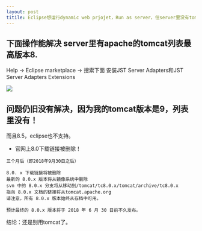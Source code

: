 ```yaml
---
layout: post
titile: Eclipse想运行dynamic web prjojet，Run as server，但server里没有tomcat选项
---
```


## 下面操作能解决 server里有apache的tomcat列表最高版本8.
Help → Eclipse marketplace → 搜索下面
安装JST Server Adapters和JST Server Adapters Extensions

![](/docs/images/2021-01-14-09-40-47.png)

## 问题仍旧没有解决，因为我的tomcat版本是9，列表里没有！

而且8.5，eclipse也不支持。

- 官网上8.0下载链接被删除！
```
三个月后（即2018年9月30日之后）

8.0. x 下载链接将被删除
最新的 8.0.x 版本将从镜像系统中删除
svn 中的 8.0.x 分支将从移动到/tomcat/tc8.0.x/tomcat/archive/tc8.0.x
指向 8.0.x 文档的链接将从tomcat.apache.org
请注意，所有 8.0.x 版本始终从存档中可用。

预计最终的 8.0.x 版本将于 2018 年 6 月 30 日前不久发布。
```

结论：还是别用tomcat了。